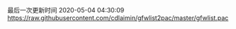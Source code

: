 最后一次更新时间 2020-05-04 04:30:09
https://raw.githubusercontent.com/cdlaimin/gfwlist2pac/master/gfwlist.pac

